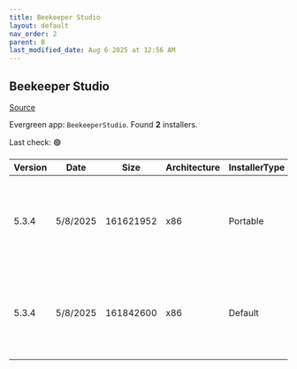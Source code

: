 ```yaml
---
title: Beekeeper Studio
layout: default
nav_order: 2
parent: B
last_modified_date: Aug 6 2025 at 12:56 AM
---
```


## Beekeeper Studio

[Source](https://www.beekeeperstudio.io/)

Evergreen app: `BeekeeperStudio`. Found **2** installers.

Last check: 🟢

| Version | Date     | Size      | Architecture | InstallerType | Type | URI                                                                                                                                                                                                                                    |
| ------- | -------- | --------- | ------------ | ------------- | ---- | -------------------------------------------------------------------------------------------------------------------------------------------------------------------------------------------------------------------------------------- |
| 5.3.4   | 5/8/2025 | 161621952 | x86          | Portable      | exe  | [https://github.com/beekeeper-studio/beekeeper-studio/releases/download/v5.3.4/Beekeeper-Studio-5.3.4-portable.exe](https://github.com/beekeeper-studio/beekeeper-studio/releases/download/v5.3.4/Beekeeper-Studio-5.3.4-portable.exe) |
| 5.3.4   | 5/8/2025 | 161842600 | x86          | Default       | exe  | [https://github.com/beekeeper-studio/beekeeper-studio/releases/download/v5.3.4/Beekeeper-Studio-Setup-5.3.4.exe](https://github.com/beekeeper-studio/beekeeper-studio/releases/download/v5.3.4/Beekeeper-Studio-Setup-5.3.4.exe)       |
